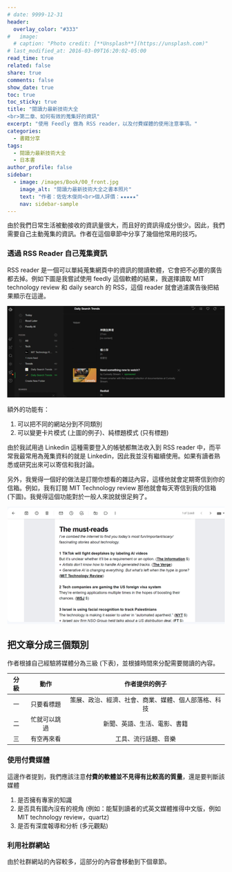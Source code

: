 ```yaml
---
# date: 9999-12-31
header:
  overlay_color: "#333"
#   image: 
  # caption: "Photo credit: [**Unsplash**](https://unsplash.com)"
# last_modified_at: 2016-03-09T16:20:02-05:00
read_time: true
related: false
share: true
comments: false
show_date: true
toc: true
toc_sticky: true
title: "閱讀力最新技術大全
<br>第二章、如何有效的蒐集好的資訊"
excerpt: "使用 Feedly 做為 RSS reader，以及付費媒體的使用注意事項。"
categories:
  - 書籍分享
tags:
  - 閱讀力最新技術大全
  - 日本書
author_profile: false
sidebar:
  - image: /images/Book/00_front.jpg
    image_alt: "閱讀力最新技術大全之書本照片"
    text: "作者：佐佐木俊尚<br>個人評價：★★★★★"
    nav: sidebar-sample
---
```

由於我們日常生活被動接收的資訊量很大，而且好的資訊得成分很少。因此，我們需要自己主動蒐集的資訊。作者在這個章節中分享了幾個他常用的技巧。

### 透過 RSS Reader 自己蒐集資訊
RSS reader 是一個可以單純蒐集網頁中的資訊的閱讀軟體，它會把不必要的廣告都去掉。例如下圖是我嘗試使用 feedly 這個軟體的結果，我選擇讀取 MIT technology review 和 daily search 的 RSS，這個 reader 就會過濾廣告後把結果顯示在這邊。

<img src="/images/post_read/feedly.png" alt="sum filter 15" width=700>

額外的功能有：
1. 可以把不同的網站分到不同類別
2. 可以變更卡片模式 (上圖的例子)、純標題模式 (只有標題)

由於我試用過 Linkedin 這種需要登入的帳號都無法收入到 RSS reader 中，而平常我最常用為蒐集資料的就是 Linkedin，因此我並沒有繼續使用。如果有讀者熟悉或研究出來可以寄信和我討論。

另外，我覺得一個好的做法是訂閱你想看的雜誌內容，這樣他就會定期寄信到你的信箱。例如，我有訂閱 MIT Technology review 那他就會每天寄信到我的信箱 (下圖)。我覺得這個功能對於一般人來說就很足夠了。

<img src="/images/post_read/subscribe.png" alt="sum filter 15" width=700>


## 把文章分成三個類別
作者根據自己經驗將媒體分為三級 (下表)，並根據時間來分配需要閱讀的內容。

|分級|動作|作者提供的例子|
|:-:|:-:|:-:|
|一|只要看標題|策展、政治、經濟、社會、商業、媒體、個人部落格、科技|
|二|忙就可以跳過|新聞、英語、生活、電影、書籍|
|三|有空再來看|工具、流行話題、音樂|

### 使用付費媒體
這邊作者提到，我們應該注意**付費的軟體並不見得有比較高的質量**，還是要判斷該媒體

1. 是否擁有專家的知識
2. 是否具有國內沒有的視角 (例如：能幫到讀者的式英文媒體推得中文版，例如 MIT technology review，quartz)
3. 是否有深度報導和分析 (多元觀點)

### 利用社群網站
由於社群網站的內容較多，這部分的內容會移動到下個章節。